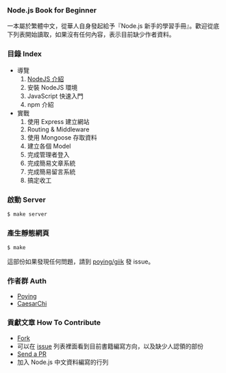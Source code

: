 ### Node.js Book for Beginner

一本屬於繁體中文，從華人自身發起給予『Node.js 新手的學習手冊』。歡迎從底下列表開始讀取，如果沒有任何內容，表示目前缺少作者資料。

### 目錄 Index

* 導覽
  1. [NodeJS 介紹](https://github.com/nodejs-tw/nodejs-book-beginner-guide/blob/master/source/0-intro/nodejs.md)
  2. 安裝 NodeJS 環境
  3. JavaScript 快速入門
  4. npm 介紹
* 實戰
  1. 使用 Express 建立網站
  2. Routing & Middleware
  3. 使用 Mongoose 存取資料
  4. 建立各個  Model
  5. 完成管理者登入
  6. 完成簡易文章系統
  7. 完成簡易留言系統
  8. 搞定收工


### 啟動 Server

```bash
$ make server
```

### 產生靜態網頁

```bash
$ make
```

這部份如果發現任何問題，請到 [poying/giik](https://github.com/poying/giik) 發 issue。

### 作者群 Auth

 * [Poying](https://github.com/poying)
 * [CaesarChi](https://github.com/clonn)


### 貢獻文章 How To Contribute

- [Fork](https://help.github.com/articles/fork-a-repo)
- 可以在 [issue](https://github.com/nodejs-tw/nodejs-book-beginner-guide/issues) 列表裡面看到目前書籍編寫方向，以及缺少人認領的部份
- [Send a PR](https://help.github.com/articles/using-pull-requests)
- 加入 Node.js 中文資料編寫的行列

